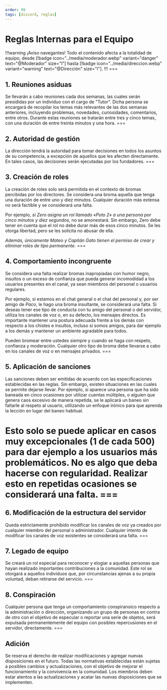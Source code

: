 ```yaml
---
order: 99
tags: [discord, reglas]
---
```

# Reglas Internas para el Equipo
!!!warning ¡Aviso navegantes!
Todo el contenido afecta a la totalidad de equipo, desde [!badge icon="../media/moderador.webp" variant="danger" text="@Moderador" size="l"] hasta [!badge icon="../media/direccion.webp" variant="warning" text="@Dirección" size="l"].
!!!
=== <h2>1. Reuniones asiduas</h2>
Se llevarán a cabo reuniones cada dos semanas, las cuales serán presididas por un individuo con el cargo de "Tutor". Dicha persona se encargará de recopilar los temas más relevantes de las dos semanas anteriores, incluyendo problemas, novedades, curiosidades, comentarios, entre otros. Durante estas reuniones se tratarán entre tres y cinco temas, con una duración de entre treinta minutos y una hora.
=== <h2>2. Autoridad de gestión</h2>
La dirección tendrá la autoridad para tomar decisiones en todos los asuntos de su competencia, a excepción de aquellos que les afecten directamente. En tales casos, las decisiones serán ejecutadas por los fundadores.
=== <h2>3. Creación de roles</h2>
La creación de roles solo será permitida en el contexto de bromas percibidas por los directores. Se considera una broma aquella que tenga una duración de entre uno y diez minutos. Cualquier duración más extensa no será factible y se considerará una falta.

Por ejemplo, *si Zero asigna un rol llamado «Poto 2» a una persona por cinco minutos y diez segundos,* no se amonestará. Sin embargo, Zero debe tener en cuenta que el rol no debe durar más de esos cinco minutos. Se les otorga libertad, pero se les solicita no abusar de ella.

*Además, únicamente Mateo y Capitán Gato tienen el permiso de crear y eliminar roles de tipo permanente.*
=== <h2>4. Comportamiento incongruente</h2>
Se considera una falta realizar bromas inapropiadas con humor negro, insultos o un exceso de confianza que pueda generar incomodidad a los usuarios presentes en el canal, ya sean miembros del personal o usuarios regulares.

Por ejemplo, si estamos en el chat general o el chat del personal y, por ser amigo de *Paco*, le hago una broma insultante, se considerará una falta. Si deseas tener ese tipo de conducta con tu amigo del personal o del servidor, utiliza los canales de voz o, en su defecto, los mensajes directos. Es importante mantener una postura adecuada frente a los demás con respecto a los chistes e insultos, incluso si somos amigos, para dar ejemplo a los demás y mantener un ambiente agradable para todos.

Pueden bromear entre ustedes siempre y cuando se haga con respeto, confianza y moderación. Cualquier otro tipo de broma debe llevarse a cabo en los canales de voz o en mensajes privados.
=== <h2>5. Aplicación de sanciones</h2>
Las sanciones deben ser emitidas de acuerdo con las especificaciones establecidas en las reglas. Sin embargo, existen situaciones en las cuales se permite dejarse llevar. Por ejemplo, si aparece una persona que ha sido baneada en cinco ocasiones por utilizar cuentas múltiples, o alguien que genera caos excesivo de manera repetida, se le aplicará un baneo sin faltarle al respeto al usuario, utilizando un enfoque irónico para que aprenda la lección en lugar del baneo habitual.

Esto solo se puede aplicar en casos muy excepcionales (1 de cada 500) para dar ejemplo a los usuarios más problemáticos. No es algo que deba hacerse con regularidad. Realizar esto en repetidas ocasiones se considerará una falta.
=== <h2>6. Modificación de la estructura del servidor</h2>
Queda estrictamente prohibido modificar los canales de voz ya creados por cualquier miembro del personal o administrador. Cualquier intento de modificar los canales de voz existentes se considerará una falta.
=== <h2>7. Legado de equipo</h2>
Se creará un rol especial para reconocer y elogiar a aquellas personas que hayan realizado importantes contribuciones a la comunidad. Este rol se otorgará a aquellos individuos que, por circunstancias ajenas a su propia voluntad, deban retirarse del servicio.
=== <h2>8. Conspiración</h2>
Cualquier persona que tenga un comportamiento conspiranoico respecto a la administración o dirección, organizando un grupo de personas en contra de otro con el objetivo de especular o reportar una serie de objetos, será expulsada permanentemente del equipo con posibles repercusiones en el servidor, directamente.
=== <h2>Adición</h2>
Se reserva el derecho de realizar modificaciones y agregar nuevas disposiciones en el futuro. Todas las normativas establecidas están sujetas a posibles cambios y actualizaciones, con el objetivo de mejorar el funcionamiento y la convivencia en la comunidad. Los miembros deben estar atentos a las actualizaciones y acatar las nuevas disposiciones que se implementen.
===